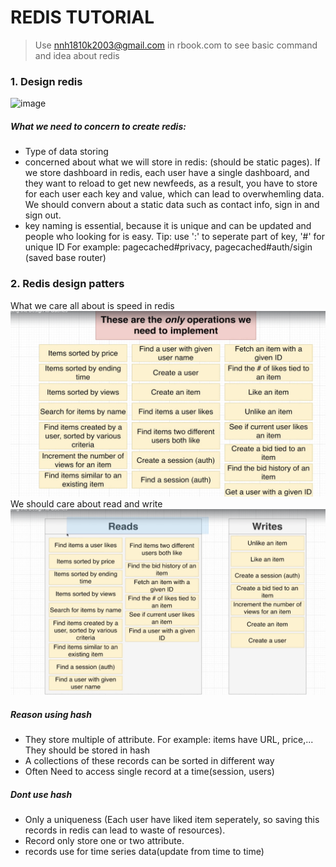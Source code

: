 # REDIS TUTORIAL
> Use nnh1810k2003@gmail.com in rbook.com to see basic command and idea about redis
### 1. Design redis
![image](https://github.com/user-attachments/assets/677715a6-2b97-48bf-811d-9e7b60ebe5b8)
##### What we need to concern to create redis:
- Type of data storing
- concerned about what we will store in redis: (should be static pages). If we store dashboard in redis, each user have a single dashboard,
 and they want to reload to get new newfeeds, as a result, you have to store for each user each key and value,
 which can lead to overwhemling data. We should convern about a static data such as contact info, sign in and sign out.
- key naming is essential, because it is unique and can be updated and people who looking for is easy. Tip: use ':' to seperate part of key, '#' for unique ID
For example: pagecached#privacy, pagecached#auth/sigin (saved base router)
### 2. Redis design patters
What we care all about is speed in redis
![alt text](images/image.png)
We should care about read and write
![alt text](images/image-1.png)
##### Reason using hash
- They store multiple of attribute. For example: items have URL, price,... They should be stored in hash
- A collections of these records can be sorted in different way
- Often Need to access single record at a time(session, users)
##### Dont use hash
- Only a uniqueness (Each user have liked item seperately, so saving this records in redis can lead to waste of resources).
- Record only store  one or two attribute.
- records use for time series data(update from time to time)